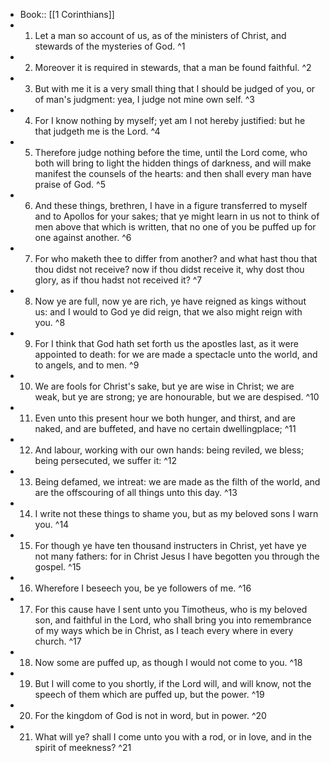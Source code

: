 - Book:: [[1 Corinthians]]
- 1. Let a man so account of us, as of the ministers of Christ, and stewards of the mysteries of God. ^1
- 2. Moreover it is required in stewards, that a man be found faithful. ^2
- 3. But with me it is a very small thing that I should be judged of you, or of man's judgment: yea, I judge not mine own self. ^3
- 4. For I know nothing by myself; yet am I not hereby justified: but he that judgeth me is the Lord. ^4
- 5. Therefore judge nothing before the time, until the Lord come, who both will bring to light the hidden things of darkness, and will make manifest the counsels of the hearts: and then shall every man have praise of God. ^5
- 6. And these things, brethren, I have in a figure transferred to myself and to Apollos for your sakes; that ye might learn in us not to think of men above that which is written, that no one of you be puffed up for one against another. ^6
- 7. For who maketh thee to differ from another? and what hast thou that thou didst not receive? now if thou didst receive it, why dost thou glory, as if thou hadst not received it? ^7
- 8. Now ye are full, now ye are rich, ye have reigned as kings without us: and I would to God ye did reign, that we also might reign with you. ^8
- 9. For I think that God hath set forth us the apostles last, as it were appointed to death: for we are made a spectacle unto the world, and to angels, and to men. ^9
- 10. We are fools for Christ's sake, but ye are wise in Christ; we are weak, but ye are strong; ye are honourable, but we are despised. ^10
- 11. Even unto this present hour we both hunger, and thirst, and are naked, and are buffeted, and have no certain dwellingplace; ^11
- 12. And labour, working with our own hands: being reviled, we bless; being persecuted, we suffer it: ^12
- 13. Being defamed, we intreat: we are made as the filth of the world, and are the offscouring of all things unto this day. ^13
- 14. I write not these things to shame you, but as my beloved sons I warn you. ^14
- 15. For though ye have ten thousand instructers in Christ, yet have ye not many fathers: for in Christ Jesus I have begotten you through the gospel. ^15
- 16. Wherefore I beseech you, be ye followers of me. ^16
- 17. For this cause have I sent unto you Timotheus, who is my beloved son, and faithful in the Lord, who shall bring you into remembrance of my ways which be in Christ, as I teach every where in every church. ^17
- 18. Now some are puffed up, as though I would not come to you. ^18
- 19. But I will come to you shortly, if the Lord will, and will know, not the speech of them which are puffed up, but the power. ^19
- 20. For the kingdom of God is not in word, but in power. ^20
- 21. What will ye? shall I come unto you with a rod, or in love, and in the spirit of meekness? ^21

